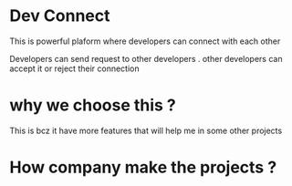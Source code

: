 # Dev Connect
 <p>This is powerful plaform where developers can connect with each other</p>
 <p> Developers can send request to other developers . other developers can accept it or reject their connection </P>

 # why we choose this ?
 <p>This is bcz it have more features that will help me in some other projects </P>

 # How company make the projects ?
 
